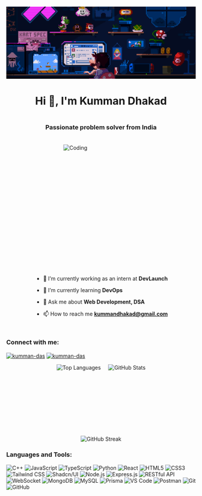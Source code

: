 ![MasterHead](https://raw.githubusercontent.com/mhardik003/mhardik003/main/gifs/mario.gif)

<h1 align="center">Hi 👋, I'm Kumman Dhakad</h1>

<div style="display: flex; justify-content: center; gap: 20px; flex-wrap: wrap; margin-top:20px;">

  <h3 align="center">Passionate problem solver from India</h3>

  <img align="right" alt="Coding" width="200" height="300" src="https://media1.giphy.com/media/v1.Y2lkPTc5MGI3NjExb2szbHI0dHZqbmFwNmw2Z3lsNW90bGl2NGQ3MjFhMHMwdXhrdmRlMSZlcD12MV9pbnRlcm5hbF9naWZfYnlfaWQmY3Q9Zw/78XCFBGOlS6keY1Bil/giphy.gif">

 - 🔭 I’m currently working as an intern at **DevLaunch**

 - 🌱 I’m currently learning **DevOps**

 - 💬 Ask me about **Web Development, DSA**

 - 📫 How to reach me **kummandhakad@gmail.com**

</div>


<h3 align="left">Connect with me:</h3>
<p align="left">
<a href="https://linkedin.com/in/kumman-das-dhakad-06274b252" target="blank"><img align="center" src="https://raw.githubusercontent.com/rahuldkjain/github-profile-readme-generator/master/src/images/icons/Social/linked-in-alt.svg" alt="kumman-das" height="30" width="40" /></a>
<a href="https://instagram.com/dhakad_kumman" target="blank"><img align="center" src="https://raw.githubusercontent.com/rahuldkjain/github-profile-readme-generator/master/src/images/icons/Social/instagram.svg" alt="kumman-das" height="30" width="40" /></a>
</p>


<!-- 📊 GitHub Analytics -->
<div align="center">

  <!-- Row 1: Two cards side by side -->
  <div style="display: flex; justify-content: center; gap: 20px; flex-wrap: wrap;">
    <img height="170" src="https://github-readme-stats.vercel.app/api/top-langs?username=kummancoder&layout=compact&langs_count=8&hide_border=true&theme=tokyonight" alt="Top Languages" />
    <img height="170" src="https://github-readme-stats.vercel.app/api?username=kummancoder&show_icons=true&include_all_commits=true&count_private=true&hide_border=true&theme=tokyonight" alt="GitHub Stats" />
  </div>

  <!-- Row 2: Streak centered below -->
  <div style="margin-top: 20px;">
    <img height="170" src="https://streak-stats.demolab.com?user=kummancoder&hide_border=true&theme=tokyonight" alt="GitHub Streak" />
  </div>

</div>

<h3 align="left">Languages and Tools:</h3>

![C++](https://img.shields.io/badge/C%2B%2B-00599C?style=for-the-badge&logo=c%2B%2B&logoColor=white) ![JavaScript](https://img.shields.io/badge/JavaScript-F7DF1E?style=for-the-badge&logo=javascript&logoColor=black) ![TypeScript](https://img.shields.io/badge/TypeScript-007ACC?style=for-the-badge&logo=typescript&logoColor=white) ![Python](https://img.shields.io/badge/Python-3776AB?style=for-the-badge&logo=python&logoColor=white) ![React](https://img.shields.io/badge/React-20232A?style=for-the-badge&logo=react&logoColor=61DAFB) ![HTML5](https://img.shields.io/badge/HTML5-E34F26?style=for-the-badge&logo=html5&logoColor=white) ![CSS3](https://img.shields.io/badge/CSS3-1572B6?style=for-the-badge&logo=css3&logoColor=white) ![Tailwind CSS](https://img.shields.io/badge/Tailwind_CSS-38B2AC?style=for-the-badge&logo=tailwind-css&logoColor=white) ![Shadcn/UI](https://img.shields.io/badge/shadcn%2Fui-000000?style=for-the-badge&logo=shadcnui&logoColor=white) ![Node.js](https://img.shields.io/badge/Node.js-339933?style=for-the-badge&logo=nodedotjs&logoColor=white) ![Express.js](https://img.shields.io/badge/Express.js-000000?style=for-the-badge&logo=express&logoColor=white) ![RESTful API](https://img.shields.io/badge/RESTful_API-000000?style=for-the-badge&logo=data-api&logoColor=white) ![WebSocket](https://img.shields.io/badge/WebSockets-000000?style=for-the-badge&logo=socket.io&logoColor=white) ![MongoDB](https://img.shields.io/badge/MongoDB-47A248?style=for-the-badge&logo=mongodb&logoColor=white) ![MySQL](https://img.shields.io/badge/MySQL-4479A1?style=for-the-badge&logo=mysql&logoColor=white) ![Prisma](https://img.shields.io/badge/Prisma-2D3748?style=for-the-badge&logo=prisma&logoColor=white) ![VS Code](https://img.shields.io/badge/VS_Code-007ACC?style=for-the-badge&logo=visual-studio-code&logoColor=white) ![Postman](https://img.shields.io/badge/Postman-FF6C37?style=for-the-badge&logo=postman&logoColor=white) ![Git](https://img.shields.io/badge/Git-F05032?style=for-the-badge&logo=git&logoColor=white) ![GitHub](https://img.shields.io/badge/GitHub-100000?style=for-the-badge&logo=github&logoColor=white)
